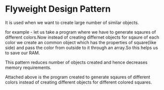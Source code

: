 # Flyweight Design Pattern 

It is used when we want to create large number of similar objects.

for example - let us take a program where we have to generate sqaures of different colors.Now instead of creating differnet 
objects for sqaure of each color we create an common object which has the properties of square(like side) and pass the color from outside to it
through an array.So this helps us to save our RAM.

This pattern reduces number of objects created and hence decreases memory requirements.

Attached above is the program created to generate sqaures of different colors instead of creating different objects for different colored squares.

